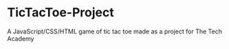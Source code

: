 # TicTacToe-Project
A  JavaScript/CSS/HTML game of tic tac toe made as a project for The Tech Academy
